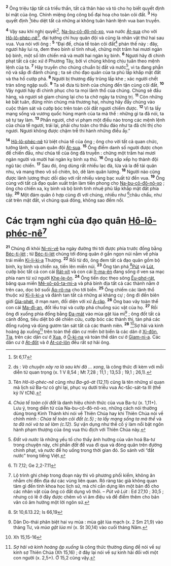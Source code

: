 <sup><b>2</b></sup> Ông triệu tập tất cả triều thần, tất cả thân hào và tỏ cho họ biết quyết định bí mật của ông. Chính miệng ông công bố đại hoạ cho toàn cõi đất. <sup><b>3</b></sup> Họ quyết định [^1@-5ede8d0f-e617-4ffd-b28f-8135f075dc60]tiêu diệt tất cả những ai không tuân hành lệnh vua ban truyền.

<sup><b>4</b></sup> Vậy sau khi nghị quyết[^2-5ede8d0f-e617-4ffd-b28f-8135f075dc60], [Na-bu-cô-đô-nô-xo](), vua nước [Át-sua]() cho vời [Hô-lô-phéc-nê]()[^3-5ede8d0f-e617-4ffd-b28f-8135f075dc60], đại tướng chỉ huy quân đội và cũng là nhân vật thứ hai sau vua. Vua nói với ông : <sup><b>5</b></sup> “Đại đế, chúa tể toàn cõi đất[^4-5ede8d0f-e617-4ffd-b28f-8135f075dc60] phán thế này : đây, ngươi hãy lui ra, đem theo binh sĩ tinh nhuệ, chừng một trăm hai mươi ngàn bộ binh, một số lớn chiến mã và mười hai ngàn kỵ binh. <sup><b>6</b></sup> Ngươi hãy đi chinh phạt tất cả các xứ ở Phương Tây, bởi vì chúng không chịu tuân theo mệnh lệnh của ta. <sup><b>7</b></sup> Hãy truyền cho chúng chuẩn bị đất và nước[^5-5ede8d0f-e617-4ffd-b28f-8135f075dc60], vì ta đang phẫn nộ và sắp đi đánh chúng ; ta sẽ cho đạo quân của ta phủ lấp khắp mặt đất và tha hồ cướp phá. <sup><b>8</b></sup> Người bị thương đầy trũng lấp khe ; xác người chết tràn sông ngập suối. <sup><b>9</b></sup> Ta sẽ đưa tù binh của chúng đến tận cùng cõi đất. <sup><b>10</b></sup> Vậy ngươi hãy đi chinh phục cho ta mọi lãnh thổ của chúng. Chúng sẽ đầu hàng, và ngươi sẽ giam chúng lại cho ta chờ ngày ta trừng trị. <sup><b>11</b></sup> Còn những kẻ bất tuân, đừng nhìn chúng mà thương hại, nhưng hãy đẩy chúng vào cuộc thảm sát và cướp bóc trên toàn cõi đất ngươi chiếm được. <sup><b>12</b></sup> Vì ta lấy mạng sống và vương quốc hùng mạnh của ta mà thề : những gì ta đã nói, ta sẽ tự tay làm. <sup><b>13</b></sup> Phần ngươi, chớ vi phạm một điều nào trong các mệnh lệnh của chúa tể ngươi, trái lại, phải chu toàn cho thấu đáo như ta đã chỉ thị cho ngươi. Ngươi không được chậm trễ thi hành những điều ấy.”

<sup><b>14</b></sup> [Hô-lô-phéc-nê]() từ biệt chúa tể của ông ; ông cho vời tất cả quan chức, tướng lãnh, sĩ quan quân đội [Át-sua](). <sup><b>15</b></sup> Ông điểm danh số người được chọn để chiến đấu, như chúa tể của ông đã truyền : chừng một trăm hai mươi ngàn người và mười hai ngàn kỵ binh xạ thủ. <sup><b>16</b></sup> Ông sắp xếp họ thành đội ngũ tác chiến. <sup><b>17</b></sup> Sau đó, ông dùng rất nhiều lạc đà, lừa và la để tải quân nhu, và mang theo vô số chiên, bò, dê làm quân lương. <sup><b>18</b></sup> Người nào cũng được lãnh lương thực dồi dào với rất nhiều vàng bạc xuất từ đền vua. <sup><b>19</b></sup> Ông cùng với tất cả đạo quân xuất trận làm tiền phong cho [Na-bu-cô-đô-nô-xo]() ; ông cho chiến xa, kỵ binh và bộ binh tinh nhuệ phủ lấp khắp mặt đất phía tây. <sup><b>20</b></sup> Một đám quân ô hợp cùng đi với chúng, nhiều như [^2@-5ede8d0f-e617-4ffd-b28f-8135f075dc60]châu chấu, như cát trên mặt đất, vì chúng quá đông, không sao đếm nổi.

# Các trạm nghỉ của đạo quân [Hô-lô-phéc-nê]()[^6-5ede8d0f-e617-4ffd-b28f-8135f075dc60]

<sup><b>21</b></sup> Chúng đi khỏi [Ni-ni-vê]() ba ngày đường thì tới được phía trước đồng bằng [Béc-ti-lét]() ; từ [Béc-ti-lét]() chúng tới đóng quân ở gần ngọn núi nằm về phía trái miền [Ki-li-ki-a]() Thượng. <sup><b>22</b></sup> Rồi từ đó, ông đem tất cả đạo quân gồm bộ binh, kỵ binh và chiến xa, tiến lên miền núi. <sup><b>23</b></sup> Ông tàn phá [^3@-5ede8d0f-e617-4ffd-b28f-8135f075dc60][Pút]() và [Lút](), cướp bóc tất cả con cái [Rát-xít]() và con cái [Ít-ma-ên]() đang sống ở ven sa mạc phía nam từ xứ người [Khe-le-ôn](). <sup><b>24</b></sup> Ông tiến dọc theo sông [Êu-phơ-rát](), băng qua miền [Mê-xô-pô-ta-mi-a]() và phá bình địa tất cả các thành nằm ở trên cao, dọc bờ suối [Áp-rô-na]() cho tới biển. <sup><b>25</b></sup> Ông chiếm các lãnh thổ thuộc xứ [Ki-li-ki-a]() và đánh tan tất cả những ai kháng cự ; ông đi đến biên giới [Gia-phét](), ở mạn nam, đối diện với xứ [Ả-rập](). <sup><b>26</b></sup> Ông bao vây toàn thể con cái [Ma-đi-an](), đốt lều trại và cướp phá chuồng súc vật của họ. <sup><b>27</b></sup> Rồi ông đi xuống phía đồng bằng [Đa-mát]() vào mùa gặt lúa mì[^7-5ede8d0f-e617-4ffd-b28f-8135f075dc60] ; ông đốt tất cả cánh đồng, tiêu diệt bò dê chiên cừu, cướp bóc các thành thị, tàn phá các đồng ruộng và dùng gươm tàn sát tất cả các thanh niên. <sup><b>28</b></sup> [^4@-5ede8d0f-e617-4ffd-b28f-8135f075dc60]Sợ hãi và kinh hoàng ập xuống[^8-5ede8d0f-e617-4ffd-b28f-8135f075dc60] trên toàn thể dân cư miền bờ biển là các dân ở [Xi-đôn](), [Tia](), trên các dân cư ở [Xua](), ở [Ô-ki-na]() và toàn thể dân cư ở [Giam-ni-a](). Các dân cư ở [Át-đốt]() và ở [Át-cơ-lôn]() đều rất sợ hãi ông.

[^2-5ede8d0f-e617-4ffd-b28f-8135f075dc60]: ds : _Và chuyện xảy ra là sau khi đã ... xong_, là công thức đi kèm với mỗi diễn từ quan trọng (x. 1 V 8,54 ; Mt 7,28 ; 11,1 ; 13,53 ; 19,1 ; 26,1).

[^3-5ede8d0f-e617-4ffd-b28f-8135f075dc60]: Tên _Hô-lô-phéc-nê_ cũng như _Ba-gô-át_ (12,11) cũng là tên những sĩ quan mà lịch sử Ba-tư có ghi lại, phục vụ dưới triều vua Ác-tắc-sát-ta III (thế kỷ IV tCN).

[^4-5ede8d0f-e617-4ffd-b28f-8135f075dc60]: _Chúa tể toàn cõi đất_ là danh hiệu chính thức của vua Ba-tư (x. 1,11+). Lưu ý, trong diễn từ của Na-bu-cô-đô-nô-xo, những cách nói thường dùng trong Kinh Thánh khi nói về Thiên Chúa hay khi Thiên Chúa nói về chính mình : _Chúa tể toàn cõi đất (c.5) ; ta lấy mạng sống ta mà thề_ và _ta đã nói và ta sẽ làm (c.12)_. Sự vận dụng như thế cố ý làm nổi bật ngôn hành phạm thượng của ông vua thù địch với Thiên Chúa này.

[^5-5ede8d0f-e617-4ffd-b28f-8135f075dc60]: _Đất và nước_ là những yếu tố cho thấy ảnh hưởng của văn hoá Ba-tư trong chuyện này, chỉ phần _đất_ để vua đi qua và đóng quân trên đường chinh phạt, và _nước_ để họ uống trong thời gian đó. So sánh với “đất nước” trong tiếng Việt.

[^6-5ede8d0f-e617-4ffd-b28f-8135f075dc60]: Lộ trình ghi chép trong đoạn này thì vô phương phối kiểm, không ăn nhằm chi đến địa dư các vùng liên quan. Rõ ràng tác giả không quan tâm gì đến tính khoa học lịch sử, mà chỉ cần dựng lên một bản đồ cho các nhân vật của ông có đất dụng võ thôi. – _Pút và Lút_ : Ed 27,10 ; 30,5 ; nhưng có lẽ ở đây được chêm vô vì âm điệu và để điểm thêm cho bản văn có âm hưởng một lời ngôn sứ.

[^7-5ede8d0f-e617-4ffd-b28f-8135f075dc60]: Dân Do-thái phân biệt hai vụ mùa : mùa gặt lúa mạch (x. 2 Sm 21,9) vào tháng Tư, và _mùa gặt lúa mì_ (x. St 30,14) vào cuối tháng Năm.

[^8-5ede8d0f-e617-4ffd-b28f-8135f075dc60]: _Sợ hãi và kinh hoàng ập xuống_ là công thức thường dùng để nói về sự kính sợ Thiên Chúa (Xh 15,16) ; ở đây lại nói về sự kinh hãi đối với một con người (x. 2,5+). Ở 15,2 cũng vậy.

[^1@-5ede8d0f-e617-4ffd-b28f-8135f075dc60]: St 6,17

[^2@-5ede8d0f-e617-4ffd-b28f-8135f075dc60]: Tl 7,12; Ge 2,2-7.11

[^3@-5ede8d0f-e617-4ffd-b28f-8135f075dc60]: St 10,6.13.22; Is 66,19

[^4@-5ede8d0f-e617-4ffd-b28f-8135f075dc60]: Xh 15,15-16
